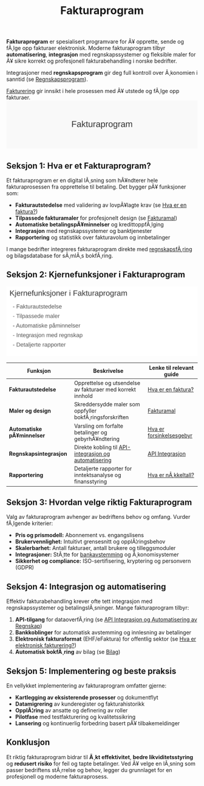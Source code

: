 ﻿---
title: "Fakturaprogram"
meta_title: "Fakturaprogram"
meta_description: '**Fakturaprogram** er spesialisert programvare for Ã¥ opprette, sende og fÃ¸lge opp fakturaer elektronisk. Moderne fakturaprogram tilbyr **automatisering**, **i...'
slug: fakturaprogram
type: blog
layout: pages/single
---

**Fakturaprogram** er spesialisert programvare for Ã¥ opprette, sende og fÃ¸lge opp fakturaer elektronisk. Moderne fakturaprogram tilbyr **automatisering**, **integrasjon** med regnskapssystemer og fleksible maler for Ã¥ sikre korrekt og profesjonell fakturabehandling i norske bedrifter.
 
Integrasjoner med **regnskapsprogram** gir deg full kontroll over Ã¸konomien i sanntid (se [Regnskapsprogram](/blogs/regnskap/regnskapsprogram "Regnskapsprogram: Ã˜konomistyring for Norske Bedrifter")).

[Fakturering](/blogs/regnskap/fakturering "Fakturering: Guide til Prosessen for Opprettelse, Utsending og OppfÃ¸lging av Faktura") gir innsikt i hele prosessen med Ã¥ utstede og fÃ¸lge opp fakturaer.
![Fakturaprogram](fakturaprogram-image.svg)

## Seksjon 1: Hva er et Fakturaprogram?

Et fakturaprogram er en digital lÃ¸sning som hÃ¥ndterer hele fakturaprosessen fra opprettelse til betaling. Det bygger pÃ¥ funksjoner som:

* **Fakturautstedelse** med validering av lovpÃ¥lagte krav (se [Hva er en faktura?](/blogs/regnskap/hva-er-en-faktura "Hva er en Faktura? En Guide til Norske Fakturakrav"))  
* **Tilpassede fakturamaler** for profesjonelt design (se [Fakturamal](/blogs/regnskap/hva-er-fakturamal "Hva er Fakturamal? Komplett Guide til Fakturamaler og Fakturadesign"))  
* **Automatiske betalingspÃ¥minnelser** og kredittoppfÃ¸lging  
* **Integrasjon** med regnskapssystemer og banktjenester  
* **Rapportering** og statistikk over fakturavolum og innbetalinger

I mange bedrifter integreres fakturaprogram direkte med [regnskapsfÃ¸ring](/blogs/regnskap/hva-er-bokforing "Hva er BokfÃ¸ring? Komplett Guide til RegnskapsfÃ¸ring og BokfÃ¸ringsregler") og bilagsdatabase for sÃ¸mlÃ¸s bokfÃ¸ring.

## Seksjon 2: Kjernefunksjoner i Fakturaprogram

![Kjernefunksjoner i Fakturaprogram](fakturaprogram-funksjoner.svg)

| Funksjon               | Beskrivelse                                                         | Lenke til relevant guide                                                                 |
|------------------------|---------------------------------------------------------------------|------------------------------------------------------------------------------------------|
| **Fakturautstedelse**  | Opprettelse og utsendelse av fakturaer med korrekt innhold          | [Hva er en faktura?](/blogs/regnskap/hva-er-en-faktura "Hva er en Faktura?")            |
| **Maler og design**    | Skreddersydde maler som oppfyller bokfÃ¸ringsforskriften             | [Fakturamal](/blogs/regnskap/hva-er-fakturamal "Hva er Fakturamal?")                    |
| **Automatiske pÃ¥minnelser** | Varsling om forfalte betalinger og gebyrhÃ¥ndtering              | [Hva er forsinkelsesgebyr](/blogs/regnskap/hva-er-forsinkelsesgebyr "Hva er Forsinkelsesgebyr?") |
| **Regnskapsintegrasjon**| Direkte kobling til [API-integrasjon og automatisering](/blogs/regnskap/api-integrasjon-automatisering-regnskap "API Integrasjon og Automatisering av Regnskap") | [API Integrasjon](/blogs/regnskap/api-integrasjon-automatisering-regnskap)       |
| **Rapportering**       | Detaljerte rapporter for inntektsanalyse og finansstyring           | [Hva er nÃ¸kkeltall?](/blogs/regnskap/hva-er-nokkeltall "Hva er NÃ¸kkeltall?")              |

## Seksjon 3: Hvordan velge riktig Fakturaprogram

Valg av fakturaprogram avhenger av bedriftens behov og omfang. Vurder fÃ¸lgende kriterier:

* **Pris og prismodell:** Abonnement vs. engangslisens  
* **Brukervennlighet:** Intuitivt grensesnitt og opplÃ¦ringsbehov  
* **Skalerbarhet:** Antall fakturaer, antall brukere og tilleggsmoduler  
* **Integrasjoner:** StÃ¸tte for [bankavstemming](/blogs/regnskap/hva-er-bankavstemming "Hva er Bankavstemming?") og Ã¸konomisystemer  
* **Sikkerhet og compliance:** ISO-sertifisering, kryptering og personvern (GDPR)

## Seksjon 4: Integrasjon og automatisering

Effektiv fakturabehandling krever ofte tett integrasjon med regnskapssystemer og betalingslÃ¸sninger. Mange fakturaprogram tilbyr:

1. **API-tilgang** for dataoverfÃ¸ring (se [API Integrasjon og Automatisering av Regnskap](/blogs/regnskap/api-integrasjon-automatisering-regnskap "API Integrasjon og Automatisering av Regnskap"))  
2. **Bankkoblinger** for automatisk avstemming og innlesning av betalinger  
3. **Elektronisk fakturaformat** (EHF/eFaktura) for offentlig sektor (se [Hva er elektronisk fakturering?](/blogs/regnskap/hva-er-elektronisk-fakturering "Hva er elektronisk fakturering?"))  
4. **Automatisk bokfÃ¸ring** av bilag (se [Bilag](/blogs/regnskap/bilag "Bilag - Komplett Guide til Digital Bilagsbehandling"))

## Seksjon 5: Implementering og beste praksis

En vellykket implementering av fakturaprogram omfatter gjerne:

* **Kartlegging av eksisterende prosesser** og dokumentflyt  
* **Datamigrering** av kunderegister og fakturahistorikk  
* **OpplÃ¦ring** av ansatte og definering av roller  
* **Pilotfase** med testfakturering og kvalitetssikring  
* **Lansering** og kontinuerlig forbedring basert pÃ¥ tilbakemeldinger

## Konklusjon

Et riktig fakturaprogram bidrar til **Ã¸kt effektivitet**, **bedre likviditetsstyring** og **redusert risiko** for feil og tapte betalinger. Ved Ã¥ velge en lÃ¸sning som passer bedriftens stÃ¸rrelse og behov, legger du grunnlaget for en profesjonell og moderne fakturaprosess.



